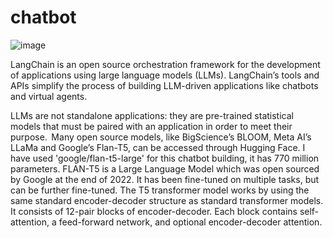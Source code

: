 # chatbot
![image](https://github.com/pmama/chatbot/assets/26107548/f3b89c2a-1fbd-48c3-9d85-a283810070d9)


LangChain is an open source orchestration framework for the development of applications using large language models (LLMs). 
LangChain’s tools and APIs simplify the process of building LLM-driven applications like chatbots and virtual agents. 

LLMs are not standalone applications: they are pre-trained statistical models that must be paired with an application in order to meet their purpose. 
Many open source models, like BigScience’s BLOOM, Meta AI’s LLaMa and Google’s Flan-T5, can be accessed through Hugging Face.
I have used 'google/flan-t5-large' for this chatbot building, it has 770 million parameters.
FLAN-T5 is a Large Language Model which was open sourced by Google at the end of 2022. It has been fine-tuned on multiple tasks, but can be further fine-tuned.
The T5 transformer model works by using the same standard encoder-decoder structure as standard transformer models. It consists of 12-pair blocks of encoder-decoder. Each block contains self-attention, a feed-forward network, and optional encoder-decoder attention.

